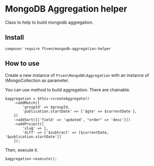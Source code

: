 # MongoDB Aggregation helper

Class to help to build mongodb aggregation. 

## Install

```
composer require ftven/mongodb-aggregation-helper
```

## How to use

Create a new instance of ```Ftven\MongoDB\Aggregation``` with an instance of \MongoCollection as parameter.
 

You can use method to build aggregation. There are chainable.

```
$aggregation = $this->createAggregate()
    ->addMatch([
        'groupId' => $groupId,
        'publication.startDate' => ['$gte' => $currentDate ],
    ])
    ->addSort([['field' => 'updated', "order" => 'desc']])
    ->addProject([
        'slug' => 1,
        'diff' => ['$subtract' => [$currentDate, '$publication.startDate']]
    ]);
```
   
            
Then, execute it.

```
$aggregation->execute();
```
            